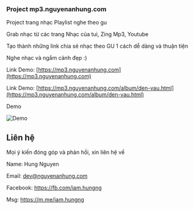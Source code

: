 ### Project mp3.nguyenanhung.com

Project trang nhạc Playlist nghe theo gu

Grab nhạc từ các trang Nhạc của tui, Zing Mp3, Youtube

Tạo thành những link chia sẻ nhạc theo GU 1 cách dễ dàng và thuận tiện

Nghe nhạc và ngắm cảnh đẹp :)

Link Demo: [https://mp3.nguyenanhung.com](https://mp3.nguyenanhung.com)

Link Demo: [https://mp3.nguyenanhung.com/album/den-vau.html](https://mp3.nguyenanhung.com/album/den-vau.html)

Demo

![Demo](https://i.imgur.com/xkilOSe.jpg)

## Liên hệ
Mọi ý kiến đóng góp và phản hồi, xin liên hệ về

Name: Hung Nguyen

Email: dev@nguyenanhung.com

Facebook: https://fb.com/iam.hungng

Msg: https://m.me/iam.hungng


